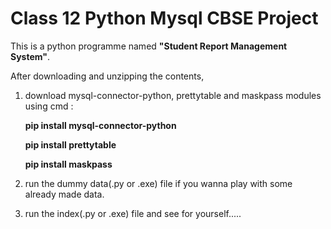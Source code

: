 # Class 12 Python Mysql CBSE Project
This is a python programme named **"Student Report Management System"**.

After downloading and unzipping the contents,

1) download mysql-connector-python, prettytable and maskpass modules using cmd :

    **pip install mysql-connector-python**
    
    **pip install prettytable**
    
    **pip install maskpass**
    
2) run the dummy data(.py or .exe) file if you wanna play with some already made data.

3) run the index(.py or .exe) file and see for yourself.....
